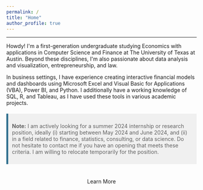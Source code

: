 ```yaml
---
permalink: /
title: "Home"
author_profile: true
---
```

------
Howdy! I'm a first-generation undergraduate studying Economics with applications in Computer Science and Finance at The University of Texas at Austin. Beyond these disciplines, I'm also passionate about data analysis and visualization, entrepreneurship, and law.

In business settings, I have experience creating interactive financial models and dashboards using Microsoft Excel and Visual Basic for Applications (VBA), Power BI, and Python. I additionally have a working knowledge of SQL, R, and Tableau, as I have used these tools in various academic projects.

<style>
  blockquote {
    padding: 10px;
    background-color: #f0f0f0;
    border-left: 5px solid #31708f;
    margin: 20px 0;
  }
</style>

> **Note:** I am actively looking for a summer 2024 internship or research position, ideally (i) starting between May 2024 and June 2024, and (ii) in a field related to finance, statistics, consulting, or data science. Do not hesitate to contact me if you have an opening that meets these criteria. I am willing to relocate temporarily for the position.
<br>

<div style="text-align:center;">
    <a href="/about/" class="btn" style="text-decoration: none;">Learn More</a>
</div>
